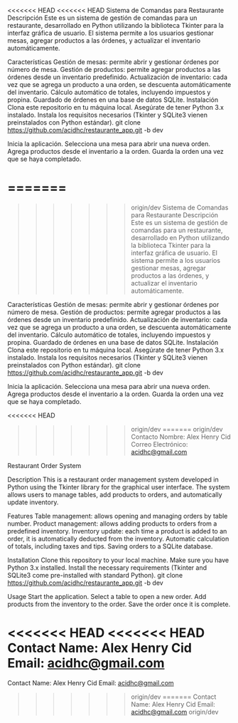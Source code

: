 <<<<<<< HEAD
<<<<<<< HEAD
Sistema de Comandas para Restaurante Descripción Este es un sistema de gestión de comandas para un restaurante, desarrollado en Python utilizando la biblioteca Tkinter para la interfaz gráfica de usuario. El sistema permite a los usuarios gestionar mesas, agregar productos a las órdenes, y actualizar el inventario automáticamente.

Características Gestión de mesas: permite abrir y gestionar órdenes por número de mesa. Gestión de productos: permite agregar productos a las órdenes desde un inventario predefinido. Actualización de inventario: cada vez que se agrega un producto a una orden, se descuenta automáticamente del inventario. Cálculo automático de totales, incluyendo impuestos y propina. Guardado de órdenes en una base de datos SQLite. Instalación Clona este repositorio en tu máquina local. Asegúrate de tener Python 3.x instalado. Instala los requisitos necesarios (Tkinter y SQLite3 vienen preinstalados con Python estándar). git clone https://github.com/acidhc/restaurante_app.git -b dev

Inicia la aplicación. Selecciona una mesa para abrir una nueva orden. Agrega productos desde el inventario a la orden. Guarda la orden una vez que se haya completado.

=======
=======
>>>>>>> origin/dev
Sistema de Comandas para Restaurante
Descripción
Este es un sistema de gestión de comandas para un restaurante, desarrollado en Python utilizando la biblioteca Tkinter para la interfaz gráfica de usuario. El sistema permite a los usuarios gestionar mesas, agregar productos a las órdenes, y actualizar el inventario automáticamente.

Características
Gestión de mesas: permite abrir y gestionar órdenes por número de mesa.
Gestión de productos: permite agregar productos a las órdenes desde un inventario predefinido.
Actualización de inventario: cada vez que se agrega un producto a una orden, se descuenta automáticamente del inventario.
Cálculo automático de totales, incluyendo impuestos y propina.
Guardado de órdenes en una base de datos SQLite.
Instalación
Clona este repositorio en tu máquina local.
Asegúrate de tener Python 3.x instalado.
Instala los requisitos necesarios (Tkinter y SQLite3 vienen preinstalados con Python estándar).
git clone https://github.com/acidhc/restaurante_app.git -b dev

Inicia la aplicación. Selecciona una mesa para abrir una nueva orden. Agrega productos desde el inventario a la orden. Guarda la orden una vez que se haya completado.

<<<<<<< HEAD
>>>>>>> origin/dev
=======
>>>>>>> origin/dev
Contacto Nombre: Alex Henry Cid Correo Electrónico: acidhc@gmail.com

Restaurant Order System

Description This is a restaurant order management system developed in Python using the Tkinter library for the graphical user interface. The system allows users to manage tables, add products to orders, and automatically update inventory.

Features Table management: allows opening and managing orders by table number. Product management: allows adding products to orders from a predefined inventory. Inventory update: each time a product is added to an order, it is automatically deducted from the inventory. Automatic calculation of totals, including taxes and tips. Saving orders to a SQLite database.

Installation Clone this repository to your local machine. Make sure you have Python 3.x installed. Install the necessary requirements (Tkinter and SQLite3 come pre-installed with standard Python). git clone https://github.com/acidhc/restaurante_app.git -b dev

Usage Start the application. Select a table to open a new order. Add products from the inventory to the order. Save the order once it is complete.

<<<<<<< HEAD
<<<<<<< HEAD
Contact Name: Alex Henry Cid Email: acidhc@gmail.com
=======
Contact Name: Alex Henry Cid Email: acidhc@gmail.com
>>>>>>> origin/dev
=======
Contact Name: Alex Henry Cid Email: acidhc@gmail.com
>>>>>>> origin/dev
